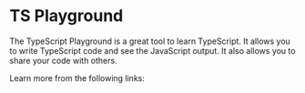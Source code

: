 # TS Playground

The TypeScript Playground is a great tool to learn TypeScript. It allows you to write TypeScript code and see the JavaScript output. It also allows you to share your code with others.

Learn more from the following links: